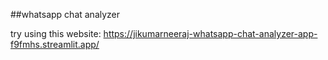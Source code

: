 ##whatsapp chat analyzer


try using this website:
https://jikumarneeraj-whatsapp-chat-analyzer-app-f9fmhs.streamlit.app/
